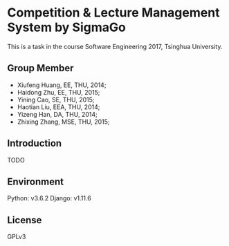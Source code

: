 # Competition & Lecture Management System by SigmaGo
This is a task in the course Software Engineering 2017, Tsinghua University.

## Group Member
* Xiufeng Huang, EE, THU, 2014;
* Haidong Zhu, EE, THU, 2015;
* Yining Cao, SE, THU, 2015;
* Haotian Liu, EEA, THU, 2014;
* Yizeng Han, DA, THU, 2014;
* Zhixing Zhang, MSE, THU, 2015;

## Introduction
TODO

## Environment
Python: v3.6.2
Django: v1.11.6

## License
GPLv3
